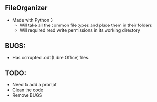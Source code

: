 ## FileOrganizer

- Made with Python 3
  - Will take all the common file types and place them in their folders
  - Will required read write permissions in its working directory


## BUGS:
- Has corrupted .odt (Libre Office) files.

## TODO:
- Need to add a prompt 
- Clean the code
- Remove BUGS
